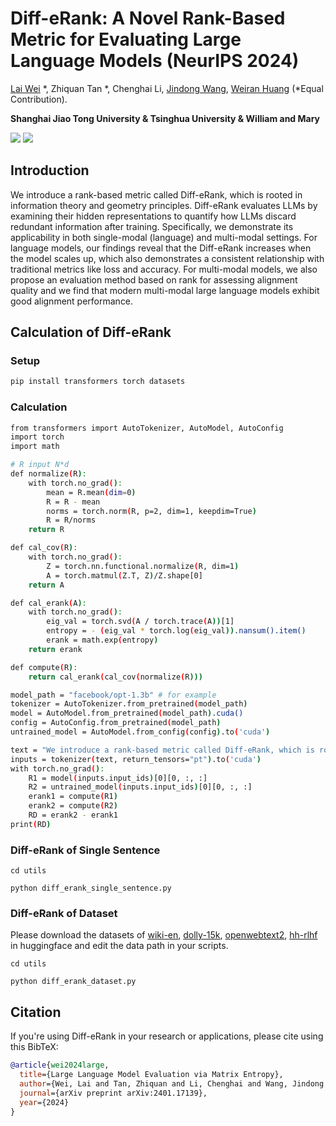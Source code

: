 # Diff-eRank: A Novel Rank-Based Metric for Evaluating Large Language Models (NeurIPS 2024)
[Lai Wei](https://waltonfuture.github.io/) *, Zhiquan Tan *, Chenghai Li, [Jindong Wang](https://jd92.wang/), [Weiran Huang](https://www.weiranhuang.com/) (*Equal Contribution).

**Shanghai Jiao Tong University & Tsinghua University & William and Mary**

<a href='https://arxiv.org/abs/2401.17139'><img src='https://img.shields.io/badge/Paper-Arxiv-red'></a> <a href='https://zhuanlan.zhihu.com/p/4920383227'><img src='https://img.shields.io/badge/Project-Link-Green'></a>


## Introduction
We introduce a rank-based metric called Diff-eRank, which is rooted in information theory and geometry principles. Diff-eRank evaluates LLMs by examining their hidden representations to quantify how LLMs discard redundant information after training.
Specifically, we demonstrate its applicability in both single-modal (language) and multi-modal settings. For language models, our findings reveal that the Diff-eRank increases when the model scales up, which also demonstrates a consistent relationship with traditional metrics like loss and accuracy.
For multi-modal models, we also propose an evaluation method based on rank for assessing alignment quality and we find that modern multi-modal large language models exhibit good alignment performance. 

## Calculation of Diff-eRank

### Setup
```bash
pip install transformers torch datasets
```

### Calculation

```bash
from transformers import AutoTokenizer, AutoModel, AutoConfig
import torch
import math

# R input N*d
def normalize(R):
    with torch.no_grad():
        mean = R.mean(dim=0)
        R = R - mean
        norms = torch.norm(R, p=2, dim=1, keepdim=True)
        R = R/norms
    return R

def cal_cov(R):
    with torch.no_grad():
        Z = torch.nn.functional.normalize(R, dim=1)
        A = torch.matmul(Z.T, Z)/Z.shape[0]
    return A

def cal_erank(A):
    with torch.no_grad():
        eig_val = torch.svd(A / torch.trace(A))[1] 
        entropy = - (eig_val * torch.log(eig_val)).nansum().item()
        erank = math.exp(entropy)
    return erank

def compute(R):
    return cal_erank(cal_cov(normalize(R)))

model_path = "facebook/opt-1.3b" # for example
tokenizer = AutoTokenizer.from_pretrained(model_path)
model = AutoModel.from_pretrained(model_path).cuda()
config = AutoConfig.from_pretrained(model_path)
untrained_model = AutoModel.from_config(config).to('cuda')

text = "We introduce a rank-based metric called Diff-eRank, which is rooted in information theory and geometry principles. Diff-eRank evaluates LLMs by examining their hidden representations to quantify how LLMs discard redundant information after training." # for example
inputs = tokenizer(text, return_tensors="pt").to('cuda')
with torch.no_grad():
    R1 = model(inputs.input_ids)[0][0, :, :]
    R2 = untrained_model(inputs.input_ids)[0][0, :, :]
    erank1 = compute(R1)
    erank2 = compute(R2)
    RD = erank2 - erank1
print(RD)
```
### Diff-eRank of Single Sentence
```
cd utils

python diff_erank_single_sentence.py
```

### Diff-eRank of Dataset

Please download the datasets of [wiki-en](https://huggingface.co/datasets/wikipedia), [dolly-15k](https://huggingface.co/datasets/databricks/databricks-dolly-15k), [openwebtext2](https://huggingface.co/datasets/suolyer/pile_openwebtext2), [hh-rlhf](https://huggingface.co/datasets/Anthropic/hh-rlhf) in huggingface and edit the data path in your scripts.

```
cd utils

python diff_erank_dataset.py
```

## Citation

If you're using Diff-eRank in your research or applications, please cite using this BibTeX:
```bibtex
@article{wei2024large,
  title={Large Language Model Evaluation via Matrix Entropy},
  author={Wei, Lai and Tan, Zhiquan and Li, Chenghai and Wang, Jindong and Huang, Weiran},
  journal={arXiv preprint arXiv:2401.17139},
  year={2024}
}
```
